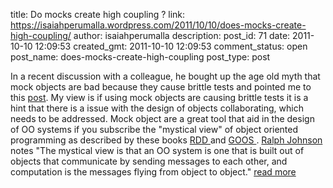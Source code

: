 title: Do mocks create high coupling ?
link: https://isaiahperumalla.wordpress.com/2011/10/10/does-mocks-create-high-coupling/
author: isaiahperumalla
description: 
post_id: 71
date: 2011-10-10 12:09:53
created_gmt: 2011-10-10 12:09:53
comment_status: open
post_name: does-mocks-create-high-coupling
post_type: post


In a recent discussion with a colleague, he bought up the age old myth that mock objects are bad because they cause brittle tests and pointed me to this [post](http://www.ngauthier.com/2010/12/everything-that-is-wrong-with-mocking.html). My view is if using mock objects are causing brittle tests it is a hint that there is a issue with the design of objects collaborating, which needs to be addressed. Mock object are a great tool that aid in the design of OO systems if you subscribe the "mystical view" of object oriented programming as described by these books [RDD ](http://www.amazon.com/Object-Design-Roles-Responsibilities-Collaborations/dp/0201379430/ref=sr_1_1?ie=UTF8&qid=1318245577&sr=8-1)and [GOOS ](http://www.growing-object-oriented-software.com/). [Ralph Johnson](http://www.cincomsmalltalk.com/userblogs/ralph/blogView?showComments=true&entry=3364027251) notes "The mystical view is that an OO system is one that is built out of objects that communicate by sending messages to each other, and computation is the messages flying from object to object." [read more](https://isaiahperumalla.wordpress.com/2011/10/10/does-mocks-create-high-coupling/)

